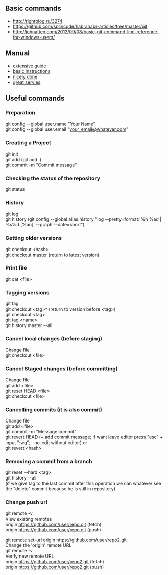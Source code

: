 ## Basic commands
* <http://rightblog.ru/3274>
* <https://github.com/splincode/habrahabr-articles/tree/master/git>
* <http://johnatten.com/2012/09/08/basic-git-command-line-reference-for-windows-users/>
## Manual
* [extensive guide](https://git-scm.com/book/ru/v1/Îñíîâû-Git-Ñîçäàíèå-Git-ðåïîçèòîðèÿ)
* [basic instructions](https://proglib.io/p/git-for-half-an-hour/)
* [nicely done](https://www.atlassian.com/git/tutorials/learn-git-with-bitbucket-cloud)
* [great servies](https://githowto.com/ru/)
## Useful commands
### Preparation  
git config --global user.name "Your Name"  
git config --global user.email "your_email@whatever.com"  
### Creating a Project  
git init  
git add (git add .)    
git commit -m "Commit message"  
### Checking the status of the repository  
git status  
### History  
git log  
git history (git config --global alias.history "log --pretty=format:'%h %ad | %s%d [%an]' --graph --date=short")  
### Getting older versions  
git checkout \<hash\>  
git checkout master (return to latest version) 
### Print file
git cat \<file\>
### Tagging versions  
git tag    
git checkout \<tag\>^ (return to version before \<tag\>)    
git checkout \<tag\>  
git tag \<name\>  
git history master --all  
### Cancel local changes (before staging)  
Change file  
git checkout \<file\>  
### Cancel Staged changes (before committing)  
Change file  
git add \<file\>  
git reset HEAD \<file\>  
git checkout \<file\>  
### Cancelling commits (it is also commit)    
Change file  
git add \<file\>  
git commit -m "Message commit"  
git revert HEAD (+ add commit message; if want leave editor press "esc" + input ":wq";--no-edit without editor) or  
git revert \<hash\>    
### Removing a commit from a branch  
git reset --hard \<tag\>  
git history --all   
(if we give tag to the last commit after this operation we can whatever see   
the "delete" commit because he is still in repository)
### Change push url
git remote -v  
View existing remotes  
origin  https://github.com/user/repo.git (fetch)  
origin  https://github.com/user/repo.git (push)  

git remote set-url origin https://github.com/user/repo2.git  
Change the 'origin' remote URL    
git remote -v  
Verify new remote URL  
origin  https://github.com/user/repo2.git (fetch)  
origin  https://github.com/user/repo2.git (push)  



